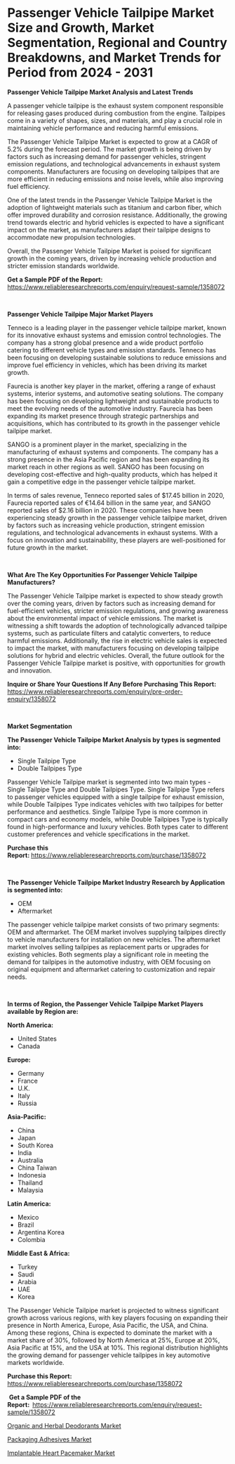 <p><h1>Passenger Vehicle Tailpipe Market Size and Growth, Market Segmentation, Regional and Country Breakdowns, and Market Trends for Period from 2024 -  2031</h1></p><p><strong>Passenger Vehicle Tailpipe Market Analysis and Latest Trends</strong></p>
<p><p>A passenger vehicle tailpipe is the exhaust system component responsible for releasing gases produced during combustion from the engine. Tailpipes come in a variety of shapes, sizes, and materials, and play a crucial role in maintaining vehicle performance and reducing harmful emissions.</p><p>The Passenger Vehicle Tailpipe Market is expected to grow at a CAGR of 5.2% during the forecast period. The market growth is being driven by factors such as increasing demand for passenger vehicles, stringent emission regulations, and technological advancements in exhaust system components. Manufacturers are focusing on developing tailpipes that are more efficient in reducing emissions and noise levels, while also improving fuel efficiency.</p><p>One of the latest trends in the Passenger Vehicle Tailpipe Market is the adoption of lightweight materials such as titanium and carbon fiber, which offer improved durability and corrosion resistance. Additionally, the growing trend towards electric and hybrid vehicles is expected to have a significant impact on the market, as manufacturers adapt their tailpipe designs to accommodate new propulsion technologies.</p><p>Overall, the Passenger Vehicle Tailpipe Market is poised for significant growth in the coming years, driven by increasing vehicle production and stricter emission standards worldwide.</p></p>
<p><strong>Get a Sample PDF of the Report:&nbsp;</strong> <a href="https://www.reliableresearchreports.com/enquiry/request-sample/1358072">https://www.reliableresearchreports.com/enquiry/request-sample/1358072</a></p>
<p>&nbsp;</p>
<p><strong>Passenger Vehicle Tailpipe Major Market Players</strong></p>
<p><p>Tenneco is a leading player in the passenger vehicle tailpipe market, known for its innovative exhaust systems and emission control technologies. The company has a strong global presence and a wide product portfolio catering to different vehicle types and emission standards. Tenneco has been focusing on developing sustainable solutions to reduce emissions and improve fuel efficiency in vehicles, which has been driving its market growth.</p><p>Faurecia is another key player in the market, offering a range of exhaust systems, interior systems, and automotive seating solutions. The company has been focusing on developing lightweight and sustainable products to meet the evolving needs of the automotive industry. Faurecia has been expanding its market presence through strategic partnerships and acquisitions, which has contributed to its growth in the passenger vehicle tailpipe market.</p><p>SANGO is a prominent player in the market, specializing in the manufacturing of exhaust systems and components. The company has a strong presence in the Asia Pacific region and has been expanding its market reach in other regions as well. SANGO has been focusing on developing cost-effective and high-quality products, which has helped it gain a competitive edge in the passenger vehicle tailpipe market.</p><p>In terms of sales revenue, Tenneco reported sales of $17.45 billion in 2020, Faurecia reported sales of €14.64 billion in the same year, and SANGO reported sales of $2.16 billion in 2020. These companies have been experiencing steady growth in the passenger vehicle tailpipe market, driven by factors such as increasing vehicle production, stringent emission regulations, and technological advancements in exhaust systems. With a focus on innovation and sustainability, these players are well-positioned for future growth in the market.</p></p>
<p>&nbsp;</p>
<p><strong>What Are The Key Opportunities For Passenger Vehicle Tailpipe Manufacturers?</strong></p>
<p><p>The Passenger Vehicle Tailpipe market is expected to show steady growth over the coming years, driven by factors such as increasing demand for fuel-efficient vehicles, stricter emission regulations, and growing awareness about the environmental impact of vehicle emissions. The market is witnessing a shift towards the adoption of technologically advanced tailpipe systems, such as particulate filters and catalytic converters, to reduce harmful emissions. Additionally, the rise in electric vehicle sales is expected to impact the market, with manufacturers focusing on developing tailpipe solutions for hybrid and electric vehicles. Overall, the future outlook for the Passenger Vehicle Tailpipe market is positive, with opportunities for growth and innovation.</p></p>
<p><strong>Inquire or Share Your Questions If Any Before Purchasing This Report:</strong> <a href="https://www.reliableresearchreports.com/enquiry/pre-order-enquiry/1358072">https://www.reliableresearchreports.com/enquiry/pre-order-enquiry/1358072</a></p>
<p>&nbsp;</p>
<p><strong>Market Segmentation</strong></p>
<p><strong>The Passenger Vehicle Tailpipe Market Analysis by types is segmented into:</strong></p>
<p><ul><li>Single Tailpipe Type</li><li>Double Tailpipes Type</li></ul></p>
<p><p>Passenger Vehicle Tailpipe market is segmented into two main types - Single Tailpipe Type and Double Tailpipes Type. Single Tailpipe Type refers to passenger vehicles equipped with a single tailpipe for exhaust emission, while Double Tailpipes Type indicates vehicles with two tailpipes for better performance and aesthetics. Single Tailpipe Type is more common in compact cars and economy models, while Double Tailpipes Type is typically found in high-performance and luxury vehicles. Both types cater to different customer preferences and vehicle specifications in the market.</p></p>
<p><strong>Purchase this Report:&nbsp;</strong><a href="https://www.reliableresearchreports.com/purchase/1358072">https://www.reliableresearchreports.com/purchase/1358072</a></p>
<p>&nbsp;</p>
<p><strong>The Passenger Vehicle Tailpipe Market Industry Research by Application is segmented into:</strong></p>
<p><ul><li>OEM</li><li>Aftermarket</li></ul></p>
<p><p>The passenger vehicle tailpipe market consists of two primary segments: OEM and aftermarket. The OEM market involves supplying tailpipes directly to vehicle manufacturers for installation on new vehicles. The aftermarket market involves selling tailpipes as replacement parts or upgrades for existing vehicles. Both segments play a significant role in meeting the demand for tailpipes in the automotive industry, with OEM focusing on original equipment and aftermarket catering to customization and repair needs.</p></p>
<p>&nbsp;</p>
<p><strong>In terms of Region, the Passenger Vehicle Tailpipe Market Players available by Region are:</strong></p>
<p>
    <p> <strong> North America: </strong>
        <ul>
            <li>United States</li>
            <li>Canada</li>
        </ul>
        </p> 
    <p> <strong> Europe: </strong>
        <ul>
            <li>Germany</li>
            <li>France</li>
            <li>U.K.</li>
            <li>Italy</li>
            <li>Russia</li>
        </ul>
        </p> 
    <p> <strong> Asia-Pacific: </strong>
        <ul>
            <li>China</li>
            <li>Japan</li>
            <li>South Korea</li>
            <li>India</li>
            <li>Australia</li>
            <li>China Taiwan</li>
            <li>Indonesia</li>
            <li>Thailand</li>
            <li>Malaysia</li>
        </ul>
        </p> 
    <p> <strong> Latin America: </strong>
        <ul>
            <li>Mexico</li>
            <li>Brazil</li>
            <li>Argentina Korea</li>
            <li>Colombia</li>
        </ul>
        </p> 
    <p> <strong> Middle East & Africa: </strong>
        <ul>
            <li>Turkey</li>
            <li>Saudi</li>
            <li>Arabia</li>
            <li>UAE</li>
            <li>Korea</li>
        </ul>
    </p>
    </p>
<p><p>The Passenger Vehicle Tailpipe market is projected to witness significant growth across various regions, with key players focusing on expanding their presence in North America, Europe, Asia Pacific, the USA, and China. Among these regions, China is expected to dominate the market with a market share of 30%, followed by North America at 25%, Europe at 20%, Asia Pacific at 15%, and the USA at 10%. This regional distribution highlights the growing demand for passenger vehicle tailpipes in key automotive markets worldwide.</p></p>
<p><strong>Purchase this Report: </strong><a href="https://www.reliableresearchreports.com/purchase/1358072">https://www.reliableresearchreports.com/purchase/1358072</a></p>
<p>&nbsp;<strong>Get a Sample PDF of the Report:&nbsp;&nbsp;</strong><a href="https://www.reliableresearchreports.com/enquiry/request-sample/1358072">https://www.reliableresearchreports.com/enquiry/request-sample/1358072</a></p>
<p><strong></strong></p>
<p><p><a href="https://view.publitas.com/reportprime-1/organic-and-herbal-deodorants-market-research-report-unlocks-analysis-on-the-market-financial-status-market-size-and-market-revenue-upto-2030/">Organic and Herbal Deodorants Market</a></p><p><a href="https://view.publitas.com/reportprime-1/packaging-adhesives-market-size-and-growth-market-segmentation-regional-and-country-breakdowns-and-market-trends-for-period-from-2023-2030/">Packaging Adhesives Market</a></p><p><a href="https://view.publitas.com/reportprime-1/implantable-heart-pacemaker-market-size-and-examines-its-market-scope-with-a-primary-focus-on-growth-opportunities-and-forecasted-trends-spanning-from-2023-to-2030/">Implantable Heart Pacemaker Market</a></p></p>